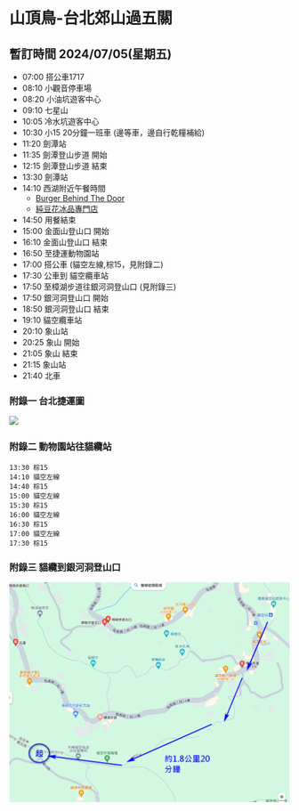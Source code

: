 # 山頂鳥-台北郊山過五關
## 暫訂時間 2024/07/05(星期五)
- 07:00 搭公車1717
- 08:10 小觀音停車場
- 08:20 小油坑遊客中心
- 09:10 七星山
- 10:05 冷水坑遊客中心 
- 10:30 小15 20分鐘一班車 (邊等車，邊自行乾糧補給)
- 11:20 劍潭站
- 11:35 劍潭登山步道 開始
- 12:15 劍潭登山步道 結束
- 13:30 劍潭站
- 14:10 西湖附近午餐時間 
    - [Burger Behind The Door](https://maps.app.goo.gl/g2UhCo8Cb1coGQ427)
    - [純豆花冰品專門店](https://maps.app.goo.gl/RSZ2p8CRyV23bW1P6)
- 14:50 用餐結束
- 15:00 金面山登山口 開始
- 16:10 金面山登山口 結束
- 16:50 至捷運動物園站 
- 17:00 搭公車 (貓空左線,棕15，見附錄二)
- 17:30 公車到 貓空纜車站
- 17:50 至樟湖步道往銀河洞登山口 (見附錄三)
- 17:50 銀河洞登山口 開始
- 18:50 銀河洞登山口 結束
- 19:10 貓空纜車站
- 20:10 象山站
- 20:25 象山 開始
- 21:05 象山 結束
- 21:15 象山站
- 21:40 北車



### 附錄一 台北捷運圖
<img src="https://web.metro.taipei/pages/assets/images/routemap2023n.png" />

### 附錄二 動物園站往貓纜站
```
13:30 棕15
14:10 貓空左線
14:40 棕15
15:00 貓空左線
15:30 棕15
16:00 貓空左線
16:30 棕15
17:00 貓空左線
17:30 棕15
```

### 附錄三 貓纜到銀河洞登山口
<img src="銀河洞-貓纜至銀河洞登山口.png" />
